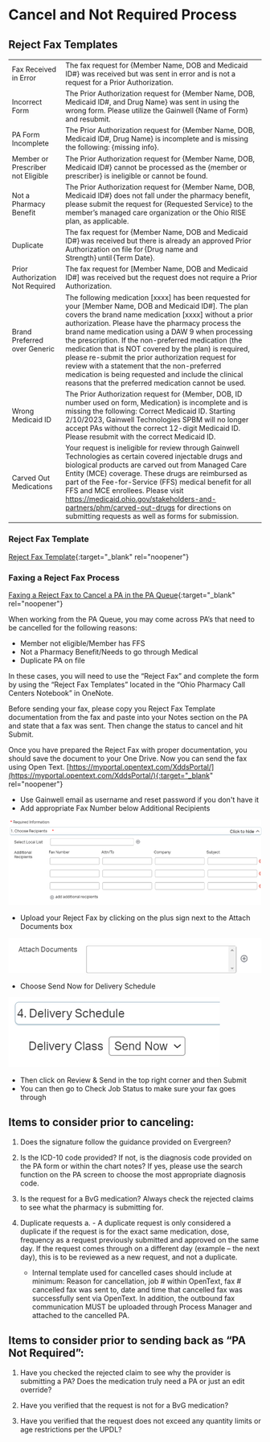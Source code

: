 # Cancel and Not Required Process

## Reject Fax Templates

| | |
| :--- | :--- |
| Fax Received in Error | The fax request for {Member Name, DOB and Medicaid ID#} was received but was sent in error and is not a request for a Prior Authorization. |
| Incorrect Form | The Prior Authorization request for {Member Name, DOB, Medicaid ID#, and Drug Name} was sent in using the wrong form. Please utilize the Gainwell {Name of Form} and resubmit. |
| PA Form Incomplete | The Prior Authorization request for {Member Name, DOB, Medicaid ID#, Drug Name} is incomplete and is missing the following: {missing info}. |
| Member or Prescriber not Eligible | The Prior Authorization request for {Member Name, DOB, Medicaid ID#} cannot be processed as the {member or prescriber} is ineligible or cannot be found. |
| Not a Pharmacy Benefit | The Prior Authorization request for {Member Name, DOB, Medicaid ID#} does not fall under the pharmacy benefit, please submit the request for {Requested Service} to the member’s managed care organization or the Ohio RISE plan, as applicable. |
| Duplicate | The fax request for {Member Name, DOB and Medicaid ID#} was received but there is already an approved Prior Authorization on file for {Drug name and Strength} until {Term Date}. |
| Prior Authorization Not Required | The fax request for [Member Name, DOB and Medicaid ID#]  was received but the request does not require a Prior Authorization. |
| Brand Preferred over Generic | The following medication [xxxx] has been requested for your [Member Name, DOB and Medicaid ID#]. The plan covers the brand name medication [xxxx] without a prior authorization. Please have the pharmacy process the brand name medication using a DAW 9 when processing the prescription. If the non-preferred medication (the medication that is NOT covered by the plan) is required, please re-submit the prior authorization request for review with a statement that the non-preferred medication is being requested and include the clinical reasons that the preferred medication cannot be used. | 
| Wrong Medicaid ID | The Prior Authorization request for {Member, DOB, ID number used on form, Medication} is incomplete and is missing the following: Correct Medicaid ID. Starting 2/10/2023, Gainwell Technologies SPBM will no longer accept PAs without the correct 12-digit Medicaid ID. Please resubmit with the correct Medicaid ID. |
| Carved Out Medications | Your request is ineligible for review through Gainwell Technologies as certain covered injectable drugs and biological products are carved out from Managed Care Entity (MCE) coverage. These drugs are reimbursed as part of the Fee-for-Service (FFS) medical benefit for all FFS and MCE enrollees. Please visit https://medicaid.ohio.gov/stakeholders-and-partners/phm/carved-out-drugs for directions on submitting requests as well as forms for submission. | 

### Reject Fax Template

[Reject Fax Template](https://mygainwell-my.sharepoint.com.mcas.ms/:w:/g/personal/jessica_cain_gainwelltechnologies_com/EbwJe79pnD5GqMnKP4RYX6kBChL7cN0m9Nlv7hZCz6MuuA?e=L8uI5U){:target="_blank" rel="noopener"}

### Faxing a Reject Fax Process

[Faxing a Reject Fax to Cancel a PA in the PA Queue](https://mygainwell-my.sharepoint.com/:w:/g/personal/kaelyn_dobbins_gainwelltechnologies_com/EdecAOUIQB9FrG4x_QsjAAgBjXos8-nsfhqsSG9i83JqEQ?e=9iwXbj){:target="_blank" rel="noopener"}

When working from the PA Queue, you may come across PA’s that need to be cancelled for the following reasons:

- Member not eligible/Member has FFS
-	Not a Pharmacy Benefit/Needs to go through Medical
-	Duplicate PA on file

In these cases, you will need to use the “Reject Fax” and complete the form by using the “Reject Fax Templates” located in the “Ohio Pharmacy Call Centers Notebook” in OneNote. 

Before sending your fax, please copy you Reject Fax Template documentation from the fax and paste into your Notes section on the PA and state that a fax was sent. Then change the status to cancel and hit Submit.

Once you have prepared the Reject Fax with proper documentation, you should save the document to your One Drive. Now you can send the fax using Open Text. [https://myportal.opentext.com/XddsPortal/](https://myportal.opentext.com/XddsPortal/){:target="_blank" rel="noopener"}

-	Use Gainwell email as username and reset password if you don't have it
-	Add appropriate Fax Number below Additional Recipients

![](reject_fax1.png)

-	Upload your Reject Fax by clicking on the plus sign next to the Attach Documents box

![](reject_fax2.png)

-	Choose Send Now for Delivery Schedule

![](reject_fax3.png)

-	Then click on Review & Send in the top right corner and then Submit
-	You can then go to Check Job Status to make sure your fax goes through

## Items to consider prior to canceling:
 1.	Does the signature follow the guidance provided on Evergreen?
    
 2.	Is the ICD-10 code provided? If not, is the diagnosis code provided on the PA form or within the chart notes? If yes, please use the search function on the PA screen to choose the most appropriate diagnosis code.
       
 3.	Is the request for a BvG medication? Always check the rejected claims to see what the pharmacy is submitting for.
     
 4.	Duplicate requests
      a. -	A duplicate request is only considered a duplicate if the request is for the exact same medication, dose, frequency as a request previously submitted and approved on the same day. If the request comes through on a different day (example – the next day), this is to be reviewed as a new request, and not a duplicate.

     - Internal template used for cancelled cases should include at minimum: Reason for cancellation, job # within OpenText, fax # cancelled fax was sent to, date and time that cancelled fax was successfully sent via OpenText. In addition, the outbound fax communication MUST be uploaded through Process Manager and attached to the cancelled PA.
   
## Items to consider prior to sending back as “PA Not Required”:

1.	Have you checked the rejected claim to see why the provider is submitting a PA? Does the medication truly need a PA or just an edit override?

2.	Have you verified that the request is not for a BvG medication?

3.	Have you verified that the request does not exceed any quantity limits or age restrictions per the UPDL?
